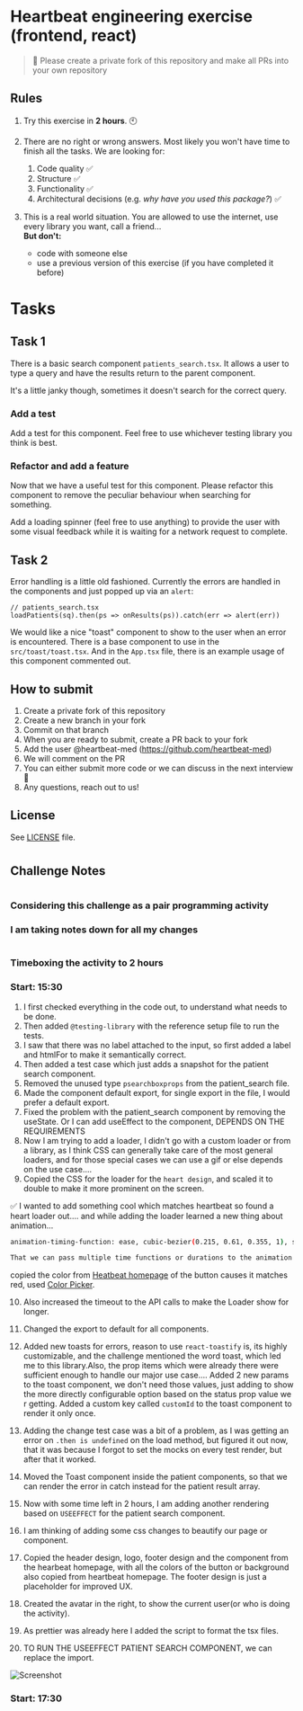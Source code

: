 # Heartbeat engineering exercise (frontend, react)

> 🚨 Please create a private fork of this repository and make all PRs into your own repository

## Rules

1. Try this exercise in **2 hours**. 🕙

2. There are no right or wrong answers. Most likely you won't have time to finish all the tasks. We are looking for:

   1. Code quality ✅
   2. Structure ✅
   3. Functionality ✅
   4. Architectural decisions (e.g. _why have you used this package?_) ✅

3. This is a real world situation. You are allowed to use the internet, use every library you want, call a friend...  
   **But don't:**
   - code with someone else
   - use a previous version of this exercise (if you have completed it before)

# Tasks

## Task 1

There is a basic search component `patients_search.tsx`. It allows a user to type a query and have the results return to the parent component.

It's a little janky though, sometimes it doesn't search for the correct query.

### Add a test

Add a test for this component. Feel free to use whichever testing library you think is best.

### Refactor and add a feature

Now that we have a useful test for this component. Please refactor this component to remove the peculiar behaviour when searching for something.

Add a loading spinner (feel free to use anything) to provide the user with some visual feedback while it is waiting for a network request to complete.

## Task 2

Error handling is a little old fashioned. Currently the errors are handled in the components and just popped up via an `alert`:

```
// patients_search.tsx
loadPatients(sq).then(ps => onResults(ps)).catch(err => alert(err))
```

We would like a nice "toast" component to show to the user when an error is encountered. There is a base component to use in the `src/toast/toast.tsx`. And in the `App.tsx` file, there is an example usage of this component commented out.

## How to submit

1. Create a private fork of this repository
2. Create a new branch in your fork
3. Commit on that branch
4. When you are ready to submit, create a PR back to your fork
5. Add the user @heartbeat-med (https://github.com/heartbeat-med)
6. We will comment on the PR
7. You can either submit more code or we can discuss in the next interview 🤘
8. Any questions, reach out to us!

## License

See [LICENSE](LICENSE) file.

#
#
## Challenge Notes
#
### Considering this challenge as a pair programming activity
### I am taking notes down for all my changes
#

### Timeboxing the activity to 2 hours
### Start: 15:30

1. I first checked everything in the code out, to understand what needs to be done.
2. Then added ```@testing-library``` with the reference setup file to run the tests. 
3. I saw that there was no label attached to the input, so first added a label and htmlFor to make it semantically correct.
4. Then added a test case which just adds a snapshot for the patient search component.
5. Removed the unused type ```psearchboxprops``` from the patient_search file.
6. Made the component default export, for single export in the file, I would prefer a default export.
7. Fixed the problem with the patient_search component by removing the useState.
Or I can add useEffect to the component, DEPENDS ON THE REQUIREMENTS
8. Now I am trying to add a loader, I didn't go with a custom loader or from a library, as I think CSS can generally take care of the most general loaders, and for those special cases we can use a gif or else depends on the use case....
9. Copied the CSS for the loader for the ```heart design```, and scaled it to double to make it more prominent on the screen.

✅ I wanted to add something cool which matches heartbeat so found a heart loader out....
and while adding the loader learned a new thing about animation...

```bash
animation-timing-function: ease, cubic-bezier(0.215, 0.61, 0.355, 1), step-start, cubic-bezier(0.215, 0.61, 0.355, 1);

That we can pass multiple time functions or durations to the animation to have a random or variable effect....more values....more randomness....
```

copied the color from [Heatbeat homepage](https://heartbeat-med.com/#kfjt7ps3uyilekearf959) of the button causes it matches red, used [Color Picker](https://chrome.google.com/webstore/detail/colorpick-eyedropper/ohcpnigalekghcmgcdcenkpelffpdolg).

10. Also increased the timeout to the API calls to make the Loader show for longer.
11. Changed the export to default for all components.
12. Added new toasts for errors, reason to use ```react-toastify``` is, its highly customizable, and the challenge mentioned the word toast, which led me to this library.Also, the prop items which were already there were sufficient enough to handle our major use case....
Added 2 new params to the toast component, we don't need those values, just adding to show the more directly configurable option based on the status prop value we r getting.
Added a custom key called ```customId``` to the toast component to render it only once.
13. Adding the change test case was a bit of a problem, as I was getting an error on ```.then is undefined``` on the load method, but figured it out now, that it was because I forgot to set the mocks on every test render, but after that it worked.

14. Moved the Toast component inside the patient components, so that we can render the error in catch instead for the patient result array.

15. Now with some time left in 2 hours, I am adding another rendering based on ```USEEFFECT``` for the patient search component.

16. I am thinking of adding some css changes to beautify our page or component.

17. Copied the header design, logo, footer design and the component from the hearbeat homepage, with all the colors of the button or background also copied from heartbeat homepage. The footer design is just a placeholder for improved UX.

18. Created the avatar in the right, to show the current user(or who is doing the activity).

19. As prettier was already here I added the script to format the tsx files.

20. TO RUN THE USEEFFECT PATIENT SEARCH COMPONENT, we can replace the import.

![Screenshot](https://github.com/apoorv173/frtonend/blob/frontend-activity-apoorv/screenshot.png?raw=true)

### Start: 17:30